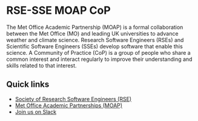 # RSE-SSE MOAP CoP

The Met Office Academic Partnership (MOAP) is a formal collaboration between the
Met Office (MO) and leading UK universities to advance weather and climate
science. Research Software Engineers (RSEs) and Scientific Software Engineers
(SSEs) develop software that enable this science. A Community of Practice (CoP)
is a group of people who share a common interest and interact regularly to
improve their understanding and skills related to that interest.

## Quick links

* [Society of Research Software Engineers (RSE)](https://society-rse.org/)
* [Met Office Academic Partnerships (MOAP)](https://www.metoffice.gov.uk/research/approach/collaboration/met-office-academic-partnerships)
* [Join us on Slack](https://ukrse.slack.com/archives/C05Q05Q2L75)
